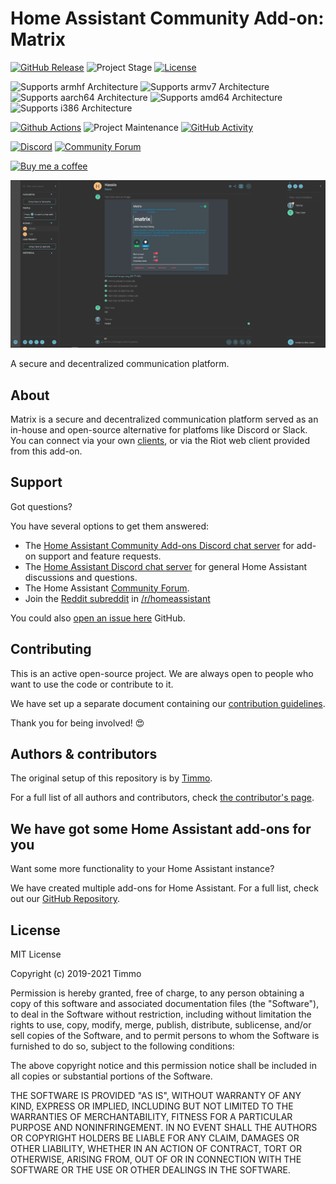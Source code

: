# Home Assistant Community Add-on: Matrix

[![GitHub Release][releases-shield]][releases]
![Project Stage][project-stage-shield]
[![License][license-shield]](LICENSE.md)

![Supports armhf Architecture][armhf-shield]
![Supports armv7 Architecture][armv7-shield]
![Supports aarch64 Architecture][aarch64-shield]
![Supports amd64 Architecture][amd64-shield]
![Supports i386 Architecture][i386-shield]

[![Github Actions][github-actions-shield]][github-actions]
![Project Maintenance][maintenance-shield]
[![GitHub Activity][commits-shield]][commits]

[![Discord][discord-shield]][discord]
[![Community Forum][forum-shield]][forum]

[![Buy me a coffee][buymeacoffee-shield]][buymeacoffee]

![Screenshot](images/screenshot.png)

A secure and decentralized communication platform.

## About

Matrix is a secure and decentralized communication platform served as an
in-house and open-source alternative for platfoms like Discord or Slack. You
can connect via your own [clients][clients], or via the Riot web client
provided from this add-on.

## Support

Got questions?

You have several options to get them answered:

- The [Home Assistant Community Add-ons Discord chat server][discord] for add-on
  support and feature requests.
- The [Home Assistant Discord chat server][discord-ha] for general Home
  Assistant discussions and questions.
- The Home Assistant [Community Forum][forum].
- Join the [Reddit subreddit][reddit] in [/r/homeassistant][reddit]

You could also [open an issue here][issue] GitHub.

## Contributing

This is an active open-source project. We are always open to people who want to
use the code or contribute to it.

We have set up a separate document containing our
[contribution guidelines](CONTRIBUTING.md).

Thank you for being involved! :heart_eyes:

## Authors & contributors

The original setup of this repository is by [Timmo][timmo].

For a full list of all authors and contributors,
check [the contributor's page][contributors].

## We have got some Home Assistant add-ons for you

Want some more functionality to your Home Assistant instance?

We have created multiple add-ons for Home Assistant. For a full list, check out
our [GitHub Repository][repository].

## License

MIT License

Copyright (c) 2019-2021 Timmo

Permission is hereby granted, free of charge, to any person obtaining a copy
of this software and associated documentation files (the "Software"), to deal
in the Software without restriction, including without limitation the rights
to use, copy, modify, merge, publish, distribute, sublicense, and/or sell
copies of the Software, and to permit persons to whom the Software is
furnished to do so, subject to the following conditions:

The above copyright notice and this permission notice shall be included in all
copies or substantial portions of the Software.

THE SOFTWARE IS PROVIDED "AS IS", WITHOUT WARRANTY OF ANY KIND, EXPRESS OR
IMPLIED, INCLUDING BUT NOT LIMITED TO THE WARRANTIES OF MERCHANTABILITY,
FITNESS FOR A PARTICULAR PURPOSE AND NONINFRINGEMENT. IN NO EVENT SHALL THE
AUTHORS OR COPYRIGHT HOLDERS BE LIABLE FOR ANY CLAIM, DAMAGES OR OTHER
LIABILITY, WHETHER IN AN ACTION OF CONTRACT, TORT OR OTHERWISE, ARISING FROM,
OUT OF OR IN CONNECTION WITH THE SOFTWARE OR THE USE OR OTHER DEALINGS IN THE
SOFTWARE.

[aarch64-shield]: https://img.shields.io/badge/aarch64-yes-green.svg
[amd64-shield]: https://img.shields.io/badge/amd64-yes-green.svg
[armhf-shield]: https://img.shields.io/badge/armhf-yes-green.svg
[armv7-shield]: https://img.shields.io/badge/armv7-yes-green.svg
[buymeacoffee-shield]: https://www.buymeacoffee.com/assets/img/guidelines/download-assets-sm-2.svg
[buymeacoffee]: https://www.buymeacoffee.com/timmo
[clients]: https://matrix.org/docs/projects/try-matrix-now.html
[commits-shield]: https://img.shields.io/github/commit-activity/y/hassio-addons/addon-matrix.svg
[commits]: https://github.com/hassio-addons/addon-matrix/commits/main
[contributors]: https://github.com/hassio-addons/addon-matrix/graphs/contributors
[discord-ha]: https://discord.gg/c5DvZ4e
[discord-shield]: https://img.shields.io/discord/478094546522079232.svg
[discord]: https://discord.me/hassioaddons
[forum-shield]: https://img.shields.io/badge/community-forum-brightgreen.svg
[forum]: https://community.home-assistant.io
[github-actions-shield]: https://github.com/hassio-addons/addon-matrix/workflows/CI/badge.svg
[github-actions]: https://github.com/hassio-addons/addon-matrix/actions
[i386-shield]: https://img.shields.io/badge/i386-yes-green.svg
[issue]: https://github.com/hassio-addons/addon-matrix/issues
[license-shield]: https://img.shields.io/github/license/hassio-addons/addon-matrix.svg
[maintenance-shield]: https://img.shields.io/maintenance/yes/2022.svg
[project-stage-shield]: https://img.shields.io/badge/project%20stage-beta-green.svg
[reddit]: https://reddit.com/r/homeassistant
[releases-shield]: https://img.shields.io/github/release/hassio-addons/addon-matrix.svg
[releases]: https://github.com/hassio-addons/addon-matrix/releases
[repository]: https://github.com/hassio-addons/repository
[timmo]: https://github.com/timmo001
